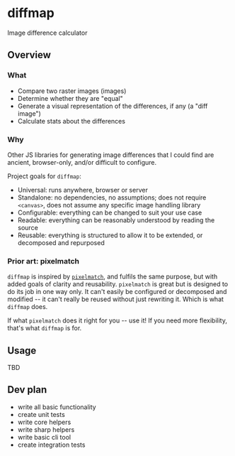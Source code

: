 # diffmap

Image difference calculator

## Overview

### What

* Compare two raster images (images)
* Determine whether they are "equal"
* Generate a visual representation of the differences, if any (a "diff image")
* Calculate stats about the differences

### Why

Other JS libraries for generating image differences that I could find are ancient, browser-only, and/or difficult to configure.

Project goals for `diffmap`:

* Universal: runs anywhere, browser or server
* Standalone: no dependencies, no assumptions; does not require `<canvas>`, does not assume any specific image handling library
* Configurable: everything can be changed to suit your use case
* Readable: everything can be reasonably understood by reading the source
* Reusable: everything is structured to allow it to be extended, or decomposed and repurposed

### Prior art: pixelmatch

`diffmap` is inspired by [`pixelmatch`](https://www.npmjs.com/package/pixelmatch), and fulfils the same purpose, but with added goals of clarity and reusability. `pixelmatch` is great but is designed to do its job in one way only. It can't easily be configured or decomposed and modified -- it can't really be reused without just rewriting it. Which is what `diffmap` does.

If what `pixelmatch` does it right for you -- use it! If you need more flexibility, that's what `diffmap` is for.

## Usage

TBD

## Dev plan

* write all basic functionality
* create unit tests
* write core helpers
* write sharp helpers
* write basic cli tool
* create integration tests
